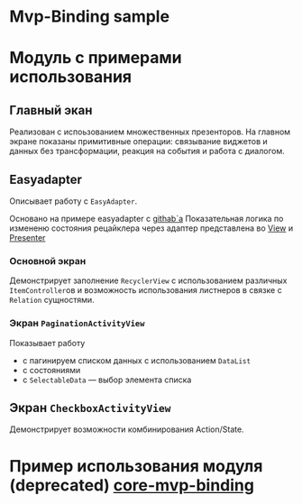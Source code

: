 # Mvp-Binding sample



# Модуль с примерами использования

## Главный экан
Реализован с испоьзованием множественных презенторов.
На главном экране показаны примитивные операции: связывание виджетов и
данных без трансформации, реакция на события и работа с диалогом.

## Easyadapter
Описывает работу с `EasyAdapter`.

Основано на примере easyadapter с [githab`a][tuevSample]
Показательная логика по измененю состояния рецайклера через адаптер
представлена во [View][easyadapterView] и [Presenter][easyadapterPresenter]

### Основной экран
Демонстрирует заполнение `RecyclerView` с использованием
различных `ItemController`ов и возможность использования листнеров в
связке с `Relation` сущностями.

### Экран `PaginationActivityView`
Показывает работу
* с пагинируем списком данных с использованием `DataList`
* с состояниями
* с `SelectableData` — выбор элемента списка

## Экран `CheckboxActivityView`
Демонстрирует возможности комбинирования Action/State.

[tuevSample]: https://github.com/MaksTuev/EasyAdapter/tree/master/sample/src/main/java/ru/surfstudio/easyadapter/sample
[easyadapterView]: src/main/java/ru/surfstudio/android/mvp/binding/rx/sample/easyadapter/ui/screen/main/EAMainActivityView.kt
[easyadapterPresenter]: src/main/java/ru/surfstudio/android/mvp/binding/rx/sample/easyadapter/ui/screen/main/EAMainPresenter.kt

# Пример использования модуля (deprecated) [core-mvp-binding](../lib-core-mvp-binding/README.md)
